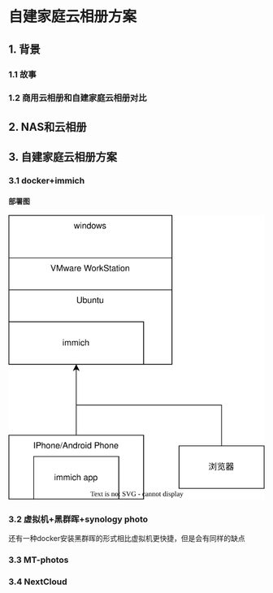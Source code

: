 # 自建家庭云相册方案
## 1. 背景
### 1.1 故事
### 1.2 商用云相册和自建家庭云相册对比
## 2. NAS和云相册
## 3. 自建家庭云相册方案
### 3.1 docker+immich
#### 部署图
![部署图](img/部署图.svg "部署图")
### 3.2 虚拟机+黑群晖+synology photo
还有一种docker安装黑群晖的形式相比虚拟机更快捷，但是会有同样的缺点
### 3.3 MT-photos
### 3.4 NextCloud